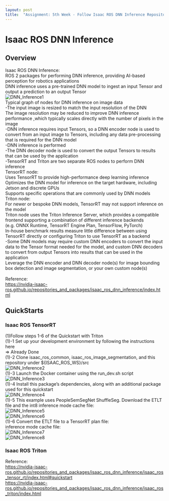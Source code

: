 ```yaml
---
layout: post
title:  "Assignment: 5th Week - Follow Isaac ROS DNN Inference Repository"
---
```

# Isaac ROS DNN Inference
## Overview
Isaac ROS DNN Inference: <br/>
ROS 2 packages for performing DNN inference, providing AI-based perception for robotics applications <br/>
DNN inference uses a pre-trained DNN model to ingest an input Tensor and output a prediction to an output Tensor <br/>
![DNN_Inference1](https://github.com/growingpenguin/growingpenguin.github.io/assets/110277903/bc3e70f8-f5b0-4bc2-8478-747382b63c26) <br/>
Typical graph of nodes for DNN inference on image data <br/>
-The input image is resized to match the input resolution of the DNN <br/>
The image resolution may be reduced to improve DNN inference performance ,which typically scales directly with the number of pixels in the image <br/>
-DNN inference requires input Tensors, so a DNN encoder node is used to convert from an input image to Tensors, including any data pre-processing that is required for the DNN model <br/>
-DNN inference is performed <br/>
-The DNN decoder node is used to convert the output Tensors to results that can be used by the application <br/>
-TensorRT and Triton are two separate ROS nodes to perform DNN inference <br/>
TensorRT node: <br/>
Uses TensorRT to provide high-performance deep learning inference <br/>
Optimizes the DNN model for inference on the target hardware, including Jetson and discrete GPUs <br/>
Supports specific operations that are commonly used by DNN models <br/>
Triton node: <br/>
For newer or bespoke DNN models, TensorRT may not support inference on the model <br/>
Triton node uses the Triton Inference Server, which provides a compatible frontend supporting a combination of different inference backends <br/>
(e.g. ONNX Runtime, TensorRT Engine Plan, TensorFlow, PyTorch) <br/>
In-house benchmark results measure little difference between using TensorRT directly or configuring Triton to use TensorRT as a backend <br/>
-Some DNN models may require custom DNN encoders to convert the input data to the Tensor format needed for the model, and custom DNN decoders to convert from output Tensors into results that can be used in the application <br/>
Leverage the DNN encoder and DNN decoder node(s) for image bounding box detection and image segmentation, or your own custom node(s) <br/>
<br/>
Reference: <br/>
https://nvidia-isaac-ros.github.io/repositories_and_packages/isaac_ros_dnn_inference/index.html <br/>

## QuickStarts
### Isaac ROS TensorRT
(1)Follow steps 1-6 of the Quickstart with Triton <br/>
(1)-1 Set up your development environment by following the instructions here <br/>
=> Already Done <br/>
(1)-2 Clone isaac_ros_common, isaac_ros_image_segmentation, and this repository under ${ISAAC_ROS_WS}/src <br/>
![DNN_Inference2](https://github.com/growingpenguin/growingpenguin.github.io/assets/110277903/118fa17a-39f4-4727-81e2-3896697f95d2) <br/>
(1)-3 Launch the Docker container using the run_dev.sh script <br/>
![DNN_Inference3](https://github.com/growingpenguin/growingpenguin.github.io/assets/110277903/09549420-c4be-4fa6-8461-7a63f08479cc) <br/>
(1)-4 Install this package’s dependencies, along with an additional package used for this quickstart <br/>
![DNN_Inference4](https://github.com/growingpenguin/growingpenguin.github.io/assets/110277903/b8ff23b6-6c27-445e-a04e-1c92817d694b) <br/>
(1)-5 This example uses PeopleSemSegNet ShuffleSeg. Download the ETLT file and the int8 inference mode cache file: <br/>
![DNN_Inference5](https://github.com/growingpenguin/growingpenguin.github.io/assets/110277903/d100fe12-ca15-4e1a-966f-4507ccaee575) <br/>
![DNN_Inference6](https://github.com/growingpenguin/growingpenguin.github.io/assets/110277903/34a2d8ca-241e-421f-8cd7-9bc67aceb797) <br/>
(1)-6 Convert the ETLT file to a TensorRT plan file: <br/>
inference mode cache file: <br/>
![DNN_Inference7](https://github.com/growingpenguin/growingpenguin.github.io/assets/110277903/d874227f-79c6-440f-881d-1f26438fbf27) <br/>
![DNN_Inference8](https://github.com/growingpenguin/growingpenguin.github.io/assets/110277903/c8e93dfd-07ed-4ba0-b7a1-ba60aea62af8) <br/>







### Isaac ROS Triton


Reference: <br/>
https://nvidia-isaac-ros.github.io/repositories_and_packages/isaac_ros_dnn_inference/isaac_ros_tensor_rt/index.html#quickstart <br/>
https://nvidia-isaac-ros.github.io/repositories_and_packages/isaac_ros_dnn_inference/isaac_ros_triton/index.html <br/>

